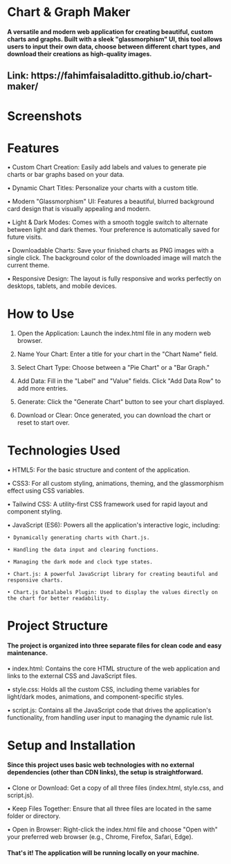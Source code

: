 # Chart & Graph Maker
<h4 align="left">A versatile and modern web application for creating beautiful, custom charts and graphs. Built with a sleek "glassmorphism" UI, this tool allows users to input their own data, choose between different chart types, and download their creations as high-quality images. </h4>

<h2 align="left">Link: https://fahimfaisaladitto.github.io/chart-maker/ </h2>

# Screenshots



# Features
• Custom Chart Creation: Easily add labels and values to generate pie charts or bar graphs based on your data.

• Dynamic Chart Titles: Personalize your charts with a custom title.

• Modern "Glassmorphism" UI: Features a beautiful, blurred background card design that is visually appealing and modern.

• Light & Dark Modes: Comes with a smooth toggle switch to alternate between light and dark themes. Your preference is automatically saved for future visits.

• Downloadable Charts: Save your finished charts as PNG images with a single click. The background color of the downloaded image will match the current theme.

• Responsive Design: The layout is fully responsive and works perfectly on desktops, tablets, and mobile devices.

# How to Use
1. Open the Application: Launch the index.html file in any modern web browser.

2. Name Your Chart: Enter a title for your chart in the "Chart Name" field.

3. Select Chart Type: Choose between a "Pie Chart" or a "Bar Graph."

4. Add Data: Fill in the "Label" and "Value" fields. Click "Add Data Row" to add more entries.

5. Generate: Click the "Generate Chart" button to see your chart displayed.

6. Download or Clear: Once generated, you can download the chart or reset to start over.

# Technologies Used
• HTML5: For the basic structure and content of the application.

• CSS3: For all custom styling, animations, theming, and the glassmorphism effect using CSS variables.

• Tailwind CSS: A utility-first CSS framework used for rapid layout and component styling.

• JavaScript (ES6): Powers all the application's interactive logic, including:

    • Dynamically generating charts with Chart.js.

    • Handling the data input and clearing functions.

    • Managing the dark mode and clock type states.

    • Chart.js: A powerful JavaScript library for creating beautiful and responsive charts.

    • Chart.js Datalabels Plugin: Used to display the values directly on the chart for better readability.

# Project Structure
<h4 align="left">The project is organized into three separate files for clean code and easy maintenance.</h4>

• index.html: Contains the core HTML structure of the web application and links to the external CSS and JavaScript files.

• style.css: Holds all the custom CSS, including theme variables for light/dark modes, animations, and component-specific styles.

• script.js: Contains all the JavaScript code that drives the application's functionality, from handling user input to managing the dynamic rule list.

# Setup and Installation
<h4 align="left">Since this project uses basic web technologies with no external dependencies (other than CDN links), the setup is straightforward. </h4>

• Clone or Download: Get a copy of all three files (index.html, style.css, and script.js).

• Keep Files Together: Ensure that all three files are located in the same folder or directory.

• Open in Browser: Right-click the index.html file and choose "Open with" your preferred web browser (e.g., Chrome, Firefox, Safari, Edge).

<h4 align="left">That's it! The application will be running locally on your machine. </h4>
